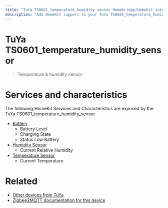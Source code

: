 ```yaml
---
title: "TuYa TS0601_temperature_humidity_sensor Homebridge/HomeKit integration"
description: "Add HomeKit support to your TuYa TS0601_temperature_humidity_sensor, using Homebridge, Zigbee2MQTT and homebridge-z2m."
---
```

<!---
This file has been GENERATED using src/docgen/docgen.ts
DO NOT EDIT THIS FILE MANUALLY!
-->
# TuYa TS0601_temperature_humidity_sensor
> Temperature & humidity sensor


# Services and characteristics
The following HomeKit Services and Characteristics are exposed by
the TuYa TS0601_temperature_humidity_sensor

* [Battery](../../battery.md)
  * Battery Level
  * Charging State
  * Status Low Battery
* [Humidity Sensor](../../sensors.md)
  * Current Relative Humidity
* [Temperature Sensor](../../sensors.md)
  * Current Temperature


# Related
* [Other devices from TuYa](../index.md#tuya)
* [Zigbee2MQTT documentation for this device](https://www.zigbee2mqtt.io/devices/TS0601_temperature_humidity_sensor.html)